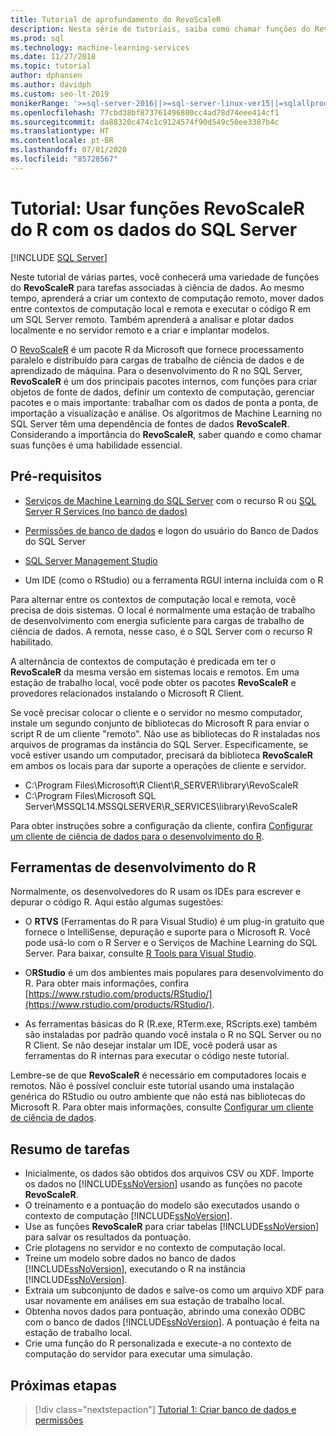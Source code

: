 ```yaml
---
title: Tutorial de aprofundamento do RevoScaleR
description: Nesta série de tutoriais, saiba como chamar funções do RevoScaleR usando a integração ao R do Machine Learning do SQL Server.
ms.prod: sql
ms.technology: machine-learning-services
ms.date: 11/27/2018
ms.topic: tutorial
author: dphansen
ms.author: davidph
ms.custom: seo-lt-2019
monikerRange: '>=sql-server-2016||>=sql-server-linux-ver15||=sqlallproducts-allversions'
ms.openlocfilehash: 77cbd38bf873761496800cc4ad78d74eee414cf1
ms.sourcegitcommit: da88320c474c1c9124574f90d549c50ee3387b4c
ms.translationtype: HT
ms.contentlocale: pt-BR
ms.lasthandoff: 07/01/2020
ms.locfileid: "85728567"
---
```

# <a name="tutorial-use-revoscaler-r-functions-with-sql-server-data"></a>Tutorial: Usar funções RevoScaleR do R com os dados do SQL Server
 [!INCLUDE [SQL Server](../../includes/applies-to-version/sqlserver.md)]

Neste tutorial de várias partes, você conhecerá uma variedade de funções do **RevoScaleR** para tarefas associadas à ciência de dados. Ao mesmo tempo, aprenderá a criar um contexto de computação remoto, mover dados entre contextos de computação local e remota e executar o código R em um SQL Server remoto. Também aprenderá a analisar e plotar dados localmente e no servidor remoto e a criar e implantar modelos.

O [RevoScaleR](https://docs.microsoft.com/machine-learning-server/r-reference/revoscaler/revoscaler) é um pacote R da Microsoft que fornece processamento paralelo e distribuído para cargas de trabalho de ciência de dados e de aprendizado de máquina. Para o desenvolvimento do R no SQL Server, **RevoScaleR** é um dos principais pacotes internos, com funções para criar objetos de fonte de dados, definir um contexto de computação, gerenciar pacotes e o mais importante: trabalhar com os dados de ponta a ponta, de importação a visualização e análise. Os algoritmos de Machine Learning no SQL Server têm uma dependência de fontes de dados **RevoScaleR**. Considerando a importância do **RevoScaleR**, saber quando e como chamar suas funções é uma habilidade essencial. 

## <a name="prerequisites"></a>Pré-requisitos

+ [Serviços de Machine Learning do SQL Server](../install/sql-machine-learning-services-windows-install.md) com o recurso R ou [SQL Server R Services (no banco de dados)](../install/sql-r-services-windows-install.md)
  
+ [Permissões de banco de dados](../security/user-permission.md) e logon do usuário do Banco de Dados do SQL Server

+ [SQL Server Management Studio](https://docs.microsoft.com/sql/ssms/download-sql-server-management-studio-ssms)

+ Um IDE (como o RStudio) ou a ferramenta RGUI interna incluída com o R

Para alternar entre os contextos de computação local e remota, você precisa de dois sistemas. O local é normalmente uma estação de trabalho de desenvolvimento com energia suficiente para cargas de trabalho de ciência de dados. A remota, nesse caso, é o SQL Server com o recurso R habilitado. 

A alternância de contextos de computação é predicada em ter o **RevoScaleR** da mesma versão em sistemas locais e remotos. Em uma estação de trabalho local, você pode obter os pacotes **RevoScaleR** e provedores relacionados instalando o Microsoft R Client.

Se você precisar colocar o cliente e o servidor no mesmo computador, instale um segundo conjunto de bibliotecas do Microsoft R para enviar o script R de um cliente "remoto". Não use as bibliotecas do R instaladas nos arquivos de programas da instância do SQL Server. Especificamente, se você estiver usando um computador, precisará da biblioteca **RevoScaleR** em ambos os locais para dar suporte a operações de cliente e servidor.

+ C:\Program Files\Microsoft\R Client\R_SERVER\library\RevoScaleR 
+ C:\Program Files\Microsoft SQL Server\MSSQL14.MSSQLSERVER\R_SERVICES\library\RevoScaleR

Para obter instruções sobre a configuração da cliente, confira [Configurar um cliente de ciência de dados para o desenvolvimento do R](../r/set-up-a-data-science-client.md).


## <a name="r-development-tools"></a>Ferramentas de desenvolvimento do R

Normalmente, os desenvolvedores do R usam os IDEs para escrever e depurar o código R. Aqui estão algumas sugestões:

- O **RTVS** (Ferramentas do R para Visual Studio) é um plug-in gratuito que fornece o IntelliSense, depuração e suporte para o Microsoft R. Você pode usá-lo com o R Server e o Serviços de Machine Learning do SQL Server. Para baixar, consulte [R Tools para Visual Studio](https://marketplace.visualstudio.com/items?itemName=MikhailArkhipov007.RTVS2019).

- O**RStudio** é um dos ambientes mais populares para desenvolvimento do R. Para obter mais informações, confira [https://www.rstudio.com/products/RStudio/](https://www.rstudio.com/products/RStudio/).

- As ferramentas básicas do R (R.exe, RTerm.exe, RScripts.exe) também são instaladas por padrão quando você instala o R no SQL Server ou no R Client. Se não desejar instalar um IDE, você poderá usar as ferramentas do R internas para executar o código neste tutorial.

Lembre-se de que **RevoScaleR** é necessário em computadores locais e remotos. Não é possível concluir este tutorial usando uma instalação genérica do RStudio ou outro ambiente que não está nas bibliotecas do Microsoft R. Para obter mais informações, consulte [Configurar um cliente de ciência de dados](../r/set-up-a-data-science-client.md).

## <a name="summary-of-tasks"></a>Resumo de tarefas

+ Inicialmente, os dados são obtidos dos arquivos CSV ou XDF. Importe os dados no [!INCLUDE[ssNoVersion](../../includes/ssnoversion-md.md)] usando as funções no pacote **RevoScaleR**.
+ O treinamento e a pontuação do modelo são executados usando o contexto de computação [!INCLUDE[ssNoVersion](../../includes/ssnoversion-md.md)]. 
+ Use as funções **RevoScaleR** para criar tabelas [!INCLUDE[ssNoVersion](../../includes/ssnoversion-md.md)] para salvar os resultados da pontuação.
+ Crie plotagens no servidor e no contexto de computação local.
+ Treine um modelo sobre dados no banco de dados [!INCLUDE[ssNoVersion](../../includes/ssnoversion-md.md)], executando o R na instância [!INCLUDE[ssNoVersion](../../includes/ssnoversion-md.md)].
+ Extraia um subconjunto de dados e salve-os como um arquivo XDF para usar novamente em análises em sua estação de trabalho local.
+ Obtenha novos dados para pontuação, abrindo uma conexão ODBC com o banco de dados [!INCLUDE[ssNoVersion](../../includes/ssnoversion-md.md)]. A pontuação é feita na estação de trabalho local.
+ Crie uma função do R personalizada e execute-a no contexto de computação do servidor para executar uma simulação.

## <a name="next-steps"></a>Próximas etapas

> [!div class="nextstepaction"]
> [Tutorial 1: Criar banco de dados e permissões](deepdive-work-with-sql-server-data-using-r.md)
